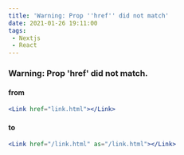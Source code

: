 ```yaml
---
title: 'Warning: Prop ''href'' did not match'
date: 2021-01-26 19:11:00
tags: 
 - Nextjs
 - React
---
```


### Warning: Prop 'href' did not match.

#### from

```jsx
<Link href="link.html"></Link>
```

#### to

```jsx
<Link href="/link.html" as="/link.html"></Link>
```